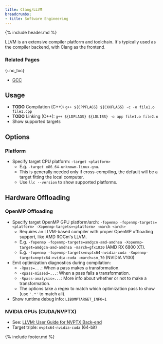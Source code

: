 ```yaml
---
title: Clang/LLVM
breadcrumbs:
- title: Software Engineering
---
```

{% include header.md %}

LLVM is an extensive compiler platform and toolchain. It's typically used as the compiler backend, with Clang as the frontend.

### Related Pages
{:.no_toc}

- [GCC](../gcc/)

## Usage

- **TODO** Compilation (C++): `g++ ${CPPFLAGS} ${CXXFLAGS} -c -o file1.o file1.cpp`
- **TODO** Linking (C++): `g++ ${LDFLAGS} ${LDLIBS} -o app file1.o file2.o`
- Show supported targets

## Options

### Platform

- Specify target CPU platform: `-target <platform>`
    - E.g. `-target x86_64-unknown-linux-gnu`.
    - This is generally needed only if cross-compiling, the default will be a target fitting the local computer.
    - Use `llc --version` to show supported platforms.

## Hardware Offloading

### OpenMP Offloading

- Specify target OpenMP GPU platform/arch: `-fopenmp -fopenmp-targets=<platform> -Xopenmp-targets=<platform> -march <arch>`
    - Requires an LLVM-based compiler with proper OpenMP offloading support, like AMD ROCm's LLVM.
    - E.g. `-fopenmp -fopenmp-targets=amdgcn-amd-amdhsa -Xopenmp-target=amdgcn-amd-amdhsa -march=gfx1030` (AMD RX 6800 XT).
    - E.g. `-fopenmp -fopenmp-targets=nvptx64-nvidia-cuda -Xopenmp-target=nvptx64-nvidia-cuda -march=sm_70` (NVIDIA V100)
- Emit optimization diagnostics during compilation:
    - `-Rpass=...`: When a pass makes a transformation.
    - `-Rpass-missed=...`: When a pass fails a transformation.
    - `-Rpass-analysis=...`: More info about whether or not to make a transformation.
    - The options take a regex to match which optimization pass to show (use `'.*'` to match all).
- Show runtime debug info: `LIBOMPTARGET_INFO=1`

### NVIDIA GPUs (CUDA/NVPTX)

- See: [LLVM: User Guide for NVPTX Back-end](https://llvm.org/docs/NVPTXUsage.html)
- Target triple: `nvptx64-nvidia-cuda` (64-bit)

{% include footer.md %}
